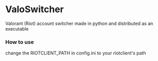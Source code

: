 # ValoSwitcher
Valorant (Riot) account switcher made in python and distributed as an executable

### How to use
change the RIOTCLIENT_PATH in config.ini to your riotclient's path
